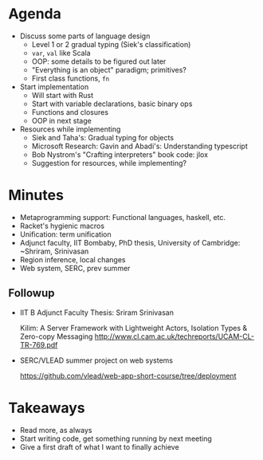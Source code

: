 # Agenda

- Discuss some parts of language design
  - Level 1 or 2 gradual typing (Siek's classification)
  - `var`, `val` like Scala
  - OOP: some details to be figured out later
  - "Everything is an object" paradigm; primitives?
  - First class functions, `fn`
- Start implementation
  - Will start with Rust
  - Start with variable declarations, basic binary ops
  - Functions and closures
  - OOP in next stage
- Resources while implementing
  - Siek and Taha's: Gradual typing for objects
  - Microsoft Research: Gavin and Abadi's: Understanding typescript
  - Bob Nystrom's "Crafting interpreters" book code: jlox
  - Suggestion for resources, while implementing?

# Minutes
- Metaprogramming support: Functional languages, haskell, etc.
- Racket's hygienic macros
- Unification: term unification
- Adjunct faculty, IIT Bombaby, PhD thesis, University of Cambridge: ~Shriram, Srinivasan
- Region inference, local changes
- Web system, SERC, prev summer

## Followup
- IIT B Adjunct Faculty Thesis: Sriram Srinivasan

  Kilim: A Server Framework with Lightweight Actors, Isolation Types & Zero-copy Messaging
  http://www.cl.cam.ac.uk/techreports/UCAM-CL-TR-769.pdf

- SERC/VLEAD summer project on web systems

  https://github.com/vlead/web-app-short-course/tree/deployment

# Takeaways
- Read more, as always
- Start writing code, get something running by next meeting
- Give a first draft of what I want to finally achieve
